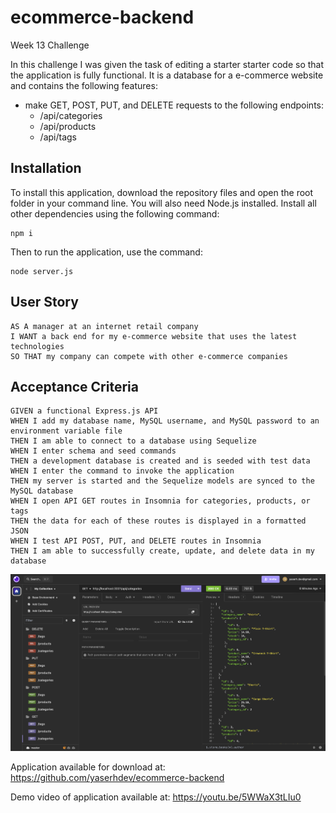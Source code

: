 # ecommerce-backend
Week 13 Challenge

In this challenge I was given the task of editing a starter starter code so that the application is fully functional. It is a database for a e-commerce website and contains the following features:

- make GET, POST, PUT, and DELETE requests to the following endpoints:
    * /api/categories
    * /api/products
    * /api/tags


## Installation
To install this application, download the repository files and open the root folder in your command line. You will also need Node.js installed. Install all other dependencies using the following command:
```
npm i
```
Then to run the application, use the command: 
```
node server.js
```

## User Story
```
AS A manager at an internet retail company
I WANT a back end for my e-commerce website that uses the latest technologies
SO THAT my company can compete with other e-commerce companies
```

## Acceptance Criteria
```
GIVEN a functional Express.js API
WHEN I add my database name, MySQL username, and MySQL password to an environment variable file
THEN I am able to connect to a database using Sequelize
WHEN I enter schema and seed commands
THEN a development database is created and is seeded with test data
WHEN I enter the command to invoke the application
THEN my server is started and the Sequelize models are synced to the MySQL database
WHEN I open API GET routes in Insomnia for categories, products, or tags
THEN the data for each of these routes is displayed in a formatted JSON
WHEN I test API POST, PUT, and DELETE routes in Insomnia
THEN I am able to successfully create, update, and delete data in my database
```


![Screenshot of backend testing](assets/images/ecommerce-backend-screenshot.png)

Application available for download at: https://github.com/yaserhdev/ecommerce-backend

Demo video of application available at: https://youtu.be/5WWaX3tLIu0